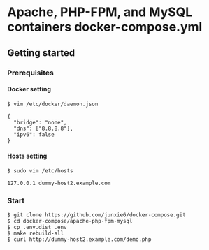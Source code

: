 # Apache, PHP-FPM, and MySQL containers docker-compose.yml

## Getting started

### Prerequisites

#### Docker setting

```
$ vim /etc/docker/daemon.json

{
  "bridge": "none",
  "dns": ["8.8.8.8"],
  "ipv6": false
}
```

#### Hosts setting

```
$ sudo vim /etc/hosts

127.0.0.1 dummy-host2.example.com
```

### Start

```
$ git clone https://github.com/junxie6/docker-compose.git
$ cd docker-compose/apache-php-fpm-mysql
$ cp .env.dist .env
$ make rebuild-all
$ curl http://dummy-host2.example.com/demo.php
```
